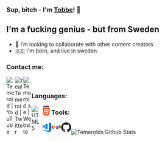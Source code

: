 ### Sup, bitch - I'm [Tobbe][website]! 👋

## I'm a fucking genius - but from Sweden
- 👯 I’m looking to collaborate with other content creators
- 🇸🇪 I'm born, and live in sweden

### Contact me:

[<img align="left" alt="Temerold | YouTube" width="22px" src="https://temerold.se/wp-content/uploads/2020/08/Youtube-logo-with-new-style-on-transparent-background-PNG.png" />][youtube]
[<img align="left" alt="realTemerold | Twitter" width="22px" src="http://assets.stickpng.com/images/580b57fcd9996e24bc43c53e.png" />][twitter]
[<img align="left" alt="Temerold.se | Website" width="22px" src="pinclipart.com/picdir/big/55-558262_globe-internet-comments-png-url-icon-white-clipart.png" />][website]

<br />

### Languages:

[<img align="left" alt="HTML5" width="26px" src="https://temerold.se/wp-content/uploads/2020/08/python.png" />][python]
[<img align="left" alt="HTML5" width="26px" src="https://raw.githubusercontent.com/github/explore/80688e429a7d4ef2fca1e82350fe8e3517d3494d/topics/html/html.png" />][html]

### Tools:

[<img align="left" alt="Visual Studio Code" width="26px" src="https://raw.githubusercontent.com/github/explore/80688e429a7d4ef2fca1e82350fe8e3517d3494d/topics/visual-studio-code/visual-studio-code.png" />][vsc]
[<img align="left" alt="Git" width="26px" src="https://raw.githubusercontent.com/github/explore/80688e429a7d4ef2fca1e82350fe8e3517d3494d/topics/git/git.png" />][git]
[<img align="left" alt="GitHub" width="26px" src="https://raw.githubusercontent.com/github/explore/78df643247d429f6cc873026c0622819ad797942/topics/github/github.png" />][github]

<br />

<img align="left" alt="Temerolds Github Stats" src="https://github-readme-stats.vercel.app/api?username=Temerold&show_icons=true&hide_border=true" />

[website]: https://Temerold.se
[twitter]: https://twitter.com/realTemerold
[youtube]: https://www.youtube.com/channel/UCC6cG7F2pOvENg18jL5Q8cQ
[python]: https://www.python.org/downloads/
[html]: https://www.w3.org/html/
[vsc]: https://code.visualstudio.com/
[git]: https://git-scm.com/
[github]: https://github.com/

